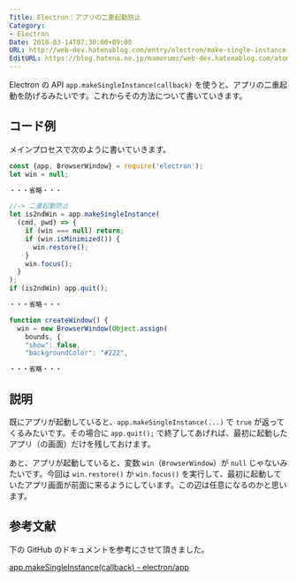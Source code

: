 ```yaml
---
Title: Electron：アプリの二重起動防止
Category:
- Electron
Date: 2018-03-14T07:30:00+09:00
URL: http://web-dev.hatenablog.com/entry/electron/make-single-instance-app
EditURL: https://blog.hatena.ne.jp/mamorums/web-dev.hatenablog.com/atom/entry/17391345971625180868
---
```


Electron の API `app.makeSingleInstance(callback)` を使うと、アプリの二重起動を防げるみたいです。これからその方法について書いていきます。


## コード例
メインプロセスで次のように書いていきます。

```javascript
const {app, BrowserWindow} = require('electron');
let win = null;

・・・省略・・・

//-> 二重起動防止
let is2ndWin = app.makeSingleInstance(
  (cmd, pwd) => {
    if (win === null) return;
    if (win.isMinimized()) {
      win.restore();
    }
    win.focus();
  }
);
if (is2ndWin) app.quit();

・・・省略・・・

function createWindow() {
  win = new BrowserWindow(Object.assign(
    bounds, {
    "show": false,
    "backgroundColor": "#222", 

・・・省略・・・
```

## 説明
既にアプリが起動していると、`app.makeSingleInstance(...)` で `true` が返ってくるみたいです。その場合に `app.quit();` で終了してあげれば、最初に起動したアプリ（の画面）だけを残しておけます。

あと、アプリが起動していると、変数 `win`（`BrowserWindow`）が `null` じゃないみたいです。今回は `win.restore()` か `win.focus()` を実行して、最初に起動していたアプリ画面が前面に来るようにしています。この辺は任意になるのかと思います。


## 参考文献
下の GitHub のドキュメントを参考にさせて頂きました。

[app.makeSingleInstance(callback) - electron/app](https://github.com/electron/electron/blob/master/docs/api/app.md)
